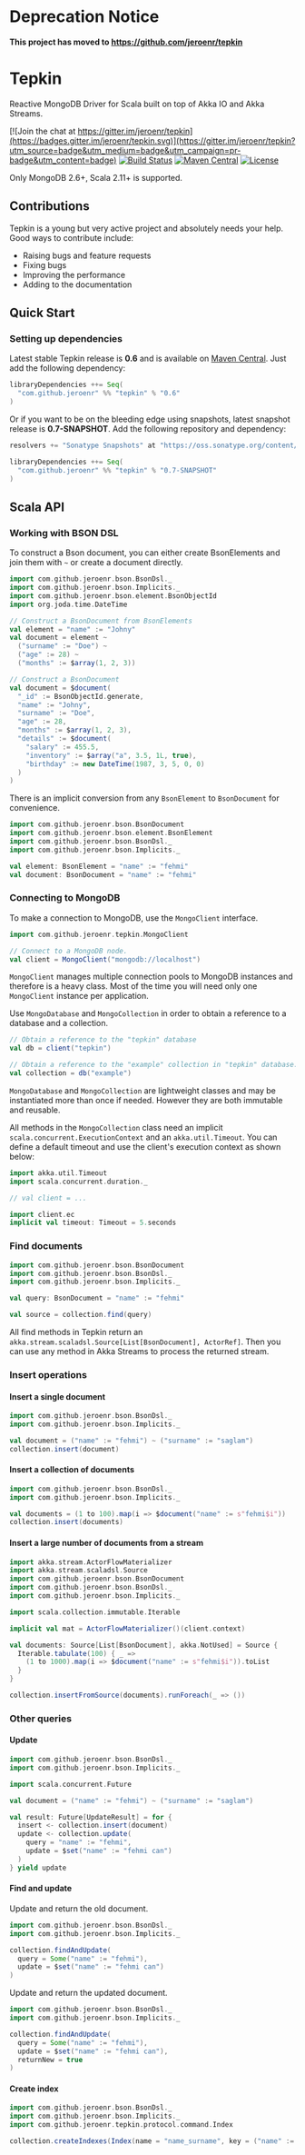 # Deprecation Notice
**This project has moved to https://github.com/jeroenr/tepkin**

# Tepkin

Reactive MongoDB Driver for Scala built on top of Akka IO and Akka Streams.

[![Join the chat at https://gitter.im/jeroenr/tepkin](https://badges.gitter.im/jeroenr/tepkin.svg)](https://gitter.im/jeroenr/tepkin?utm_source=badge&utm_medium=badge&utm_campaign=pr-badge&utm_content=badge)
[![Build Status](https://travis-ci.org/jeroenr/tepkin.svg?branch=master)](https://travis-ci.org/jeroenr/tepkin)
[![Maven Central](https://maven-badges.herokuapp.com/maven-central/com.github.jeroenr/tepkin_2.11/badge.svg)](https://maven-badges.herokuapp.com/maven-central/com.github.jeroenr/tepkin_2.11)
[![License](https://img.shields.io/hexpm/l/plug.svg)](http://www.apache.org/licenses/LICENSE-2.0)

Only MongoDB 2.6+, Scala 2.11+ is supported.

## Contributions
Tepkin is a young but very active project and absolutely needs your help. Good ways to contribute include:

* Raising bugs and feature requests
* Fixing bugs
* Improving the performance
* Adding to the documentation

## Quick Start

### Setting up dependencies

Latest stable Tepkin release is **0.6** and is available on [Maven Central](http://search.maven.org/#search%7Cga%7C1%7Ctepkin). Just add the following dependency:

```scala
libraryDependencies ++= Seq(
  "com.github.jeroenr" %% "tepkin" % "0.6"
)
```

Or if you want to be on the bleeding edge using snapshots, latest snapshot release is **0.7-SNAPSHOT**. Add the following repository and dependency:
```scala
resolvers += "Sonatype Snapshots" at "https://oss.sonatype.org/content/repositories/snapshots/"

libraryDependencies ++= Seq(
  "com.github.jeroenr" %% "tepkin" % "0.7-SNAPSHOT"
)
```

## Scala API

### Working with BSON DSL

To construct a Bson document, you can either create BsonElements and join them with `~` or create a document directly.

```scala
import com.github.jeroenr.bson.BsonDsl._
import com.github.jeroenr.bson.Implicits._
import com.github.jeroenr.bson.element.BsonObjectId
import org.joda.time.DateTime

// Construct a BsonDocument from BsonElements
val element = "name" := "Johny"
val document = element ~
  ("surname" := "Doe") ~
  ("age" := 28) ~
  ("months" := $array(1, 2, 3))

// Construct a BsonDocument
val document = $document(
  "_id" := BsonObjectId.generate,
  "name" := "Johny",
  "surname" := "Doe",
  "age" := 28,
  "months" := $array(1, 2, 3),
  "details" := $document(
    "salary" := 455.5,
    "inventory" := $array("a", 3.5, 1L, true),
    "birthday" := new DateTime(1987, 3, 5, 0, 0)
  )
)
```

There is an implicit conversion from any `BsonElement` to `BsonDocument` for convenience.

```scala
import com.github.jeroenr.bson.BsonDocument
import com.github.jeroenr.bson.element.BsonElement
import com.github.jeroenr.bson.BsonDsl._
import com.github.jeroenr.bson.Implicits._

val element: BsonElement = "name" := "fehmi"
val document: BsonDocument = "name" := "fehmi"
```

### Connecting to MongoDB

To make a connection to MongoDB, use the `MongoClient` interface.

```scala
import com.github.jeroenr.tepkin.MongoClient

// Connect to a MongoDB node.
val client = MongoClient("mongodb://localhost")
```

`MongoClient` manages multiple connection pools to MongoDB instances and therefore is a heavy class. Most of the time you will need only one `MongoClient` instance per application.

Use `MongoDatabase` and `MongoCollection` in order to obtain a reference to a database and a collection.

```scala
// Obtain a reference to the "tepkin" database
val db = client("tepkin")

// Obtain a reference to the "example" collection in "tepkin" database.
val collection = db("example")
```

`MongoDatabase` and `MongoCollection` are lightweight classes and may be instantiated more than once if needed. However they are both immutable and reusable.

All methods in the `MongoCollection` class need an implicit `scala.concurrent.ExecutionContext` and an `akka.util.Timeout`. You can define a default timeout and use the client's execution context as shown below:

```scala
import akka.util.Timeout
import scala.concurrent.duration._

// val client = ...

import client.ec
implicit val timeout: Timeout = 5.seconds
```

### Find documents

```scala
import com.github.jeroenr.bson.BsonDocument
import com.github.jeroenr.bson.BsonDsl._
import com.github.jeroenr.bson.Implicits._

val query: BsonDocument = "name" := "fehmi"

val source = collection.find(query)
```

All find methods in Tepkin return an `akka.stream.scaladsl.Source[List[BsonDocument], ActorRef]`. Then you can use any method in Akka Streams to process the returned stream.

### Insert operations

#### Insert a single document

```scala
import com.github.jeroenr.bson.BsonDsl._
import com.github.jeroenr.bson.Implicits._

val document = ("name" := "fehmi") ~ ("surname" := "saglam")
collection.insert(document)
```
#### Insert a collection of documents

```scala
import com.github.jeroenr.bson.BsonDsl._
import com.github.jeroenr.bson.Implicits._

val documents = (1 to 100).map(i => $document("name" := s"fehmi$i"))
collection.insert(documents)
```
#### Insert a large number of documents from a stream

```scala
import akka.stream.ActorFlowMaterializer
import akka.stream.scaladsl.Source
import com.github.jeroenr.bson.BsonDocument
import com.github.jeroenr.bson.BsonDsl._
import com.github.jeroenr.bson.Implicits._

import scala.collection.immutable.Iterable

implicit val mat = ActorFlowMaterializer()(client.context)

val documents: Source[List[BsonDocument], akka.NotUsed] = Source {
  Iterable.tabulate(100) { _ =>
    (1 to 1000).map(i => $document("name" := s"fehmi$i")).toList
  }
}

collection.insertFromSource(documents).runForeach(_ => ())
```
### Other queries

#### Update

```scala
import com.github.jeroenr.bson.BsonDsl._
import com.github.jeroenr.bson.Implicits._

import scala.concurrent.Future

val document = ("name" := "fehmi") ~ ("surname" := "saglam")

val result: Future[UpdateResult] = for {
  insert <- collection.insert(document)
  update <- collection.update(
    query = "name" := "fehmi",
    update = $set("name" := "fehmi can")
  )
} yield update
```

#### Find and update

Update and return the old document.

```scala
import com.github.jeroenr.bson.BsonDsl._
import com.github.jeroenr.bson.Implicits._

collection.findAndUpdate(
  query = Some("name" := "fehmi"),
  update = $set("name" := "fehmi can")
)
```

Update and return the updated document.

```scala
import com.github.jeroenr.bson.BsonDsl._
import com.github.jeroenr.bson.Implicits._

collection.findAndUpdate(
  query = Some("name" := "fehmi"),
  update = $set("name" := "fehmi can"),
  returnNew = true
)
```

#### Create index
```scala
import com.github.jeroenr.bson.BsonDsl._
import com.github.jeroenr.bson.Implicits._
import com.github.jeroenr.tepkin.protocol.command.Index

collection.createIndexes(Index(name = "name_surname", key = ("name" := 1) ~ ("surname" := 1)))
```
